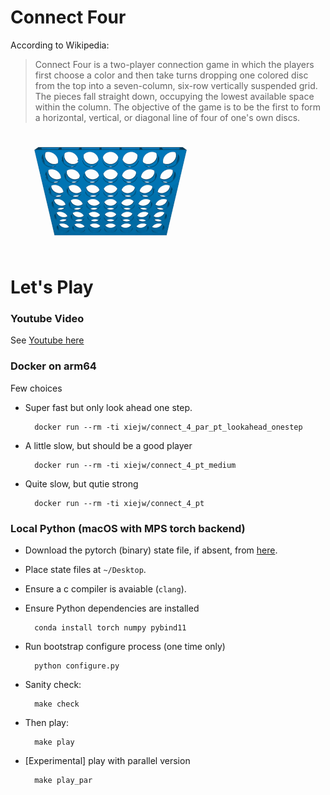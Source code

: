Connect Four
============

According to Wikipedia:

> Connect Four is a two-player connection game in which the players first choose
a color and then take turns dropping one colored disc from the top into a
seven-column, six-row vertically suspended grid. The pieces fall straight down,
occupying the lowest available space within the column. The objective of the
game is to be the first to form a horizontal, vertical, or diagonal line of four
of one's own discs.

![ConnectFour](./misc/images/c4.gif)

Let's Play
==========

### Youtube Video

See [Youtube here](https://youtu.be/tGG8I9GnisM)

### Docker on arm64

Few choices

- Super fast but only look ahead one step.

        docker run --rm -ti xiejw/connect_4_par_pt_lookahead_onestep

- A little slow, but should be a good player

        docker run --rm -ti xiejw/connect_4_pt_medium

- Quite slow, but qutie strong

        docker run --rm -ti xiejw/connect_4_pt

### Local Python (macOS with MPS torch backend)

- Download the pytorch (binary) state file, if absent, from
  [here](https://github.com/xiejw/z/releases).

- Place state files at `~/Desktop`.

- Ensure a c compiler is avaiable (`clang`).

- Ensure Python dependencies are installed

        conda install torch numpy pybind11

- Run bootstrap configure process (one time only)

        python configure.py

- Sanity check:

        make check

- Then play:

        make play

- [Experimental] play with parallel version

        make play_par
